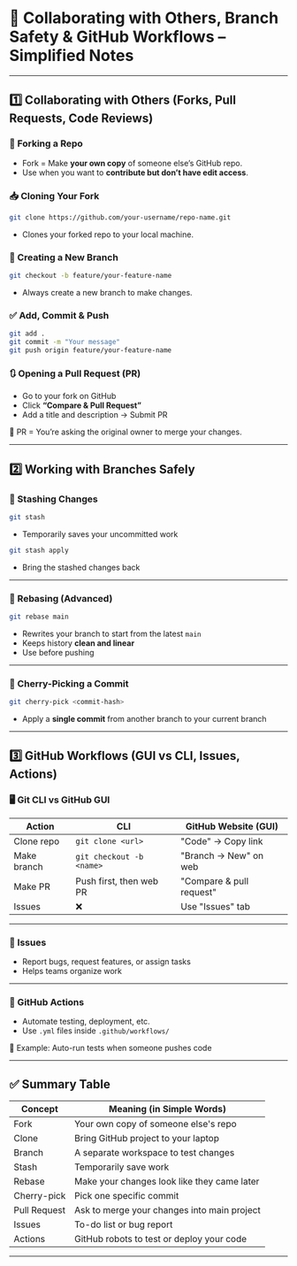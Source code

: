 
# 👥 Collaborating with Others, Branch Safety & GitHub Workflows – Simplified Notes

---

## 1️⃣ Collaborating with Others (Forks, Pull Requests, Code Reviews)

### 🍴 Forking a Repo

* Fork = Make **your own copy** of someone else’s GitHub repo.
* Use when you want to **contribute but don’t have edit access**.

### 📥 Cloning Your Fork

```bash
git clone https://github.com/your-username/repo-name.git
```

* Clones your forked repo to your local machine.

### 🌿 Creating a New Branch

```bash
git checkout -b feature/your-feature-name
```

* Always create a new branch to make changes.

### ✅ Add, Commit & Push

```bash
git add .
git commit -m "Your message"
git push origin feature/your-feature-name
```

### 🔃 Opening a Pull Request (PR)

* Go to your fork on GitHub
* Click **“Compare & Pull Request”**
* Add a title and description → Submit PR

🧠 PR = You’re asking the original owner to merge your changes.

---

## 2️⃣ Working with Branches Safely

### 🔐 Stashing Changes

```bash
git stash
```

* Temporarily saves your uncommitted work

```bash
git stash apply
```

* Bring the stashed changes back

---

### 🔁 Rebasing (Advanced)

```bash
git rebase main
```

* Rewrites your branch to start from the latest `main`
* Keeps history **clean and linear**
* Use before pushing

---

### 🍒 Cherry-Picking a Commit

```bash
git cherry-pick <commit-hash>
```

* Apply a **single commit** from another branch to your current branch

---

## 3️⃣ GitHub Workflows (GUI vs CLI, Issues, Actions)

### 🖥️ Git CLI vs GitHub GUI

| Action      | CLI                      | GitHub Website (GUI)     |
| ----------- | ------------------------ | ------------------------ |
| Clone repo  | `git clone <url>`        | "Code" → Copy link       |
| Make branch | `git checkout -b <name>` | "Branch → New" on web    |
| Make PR     | Push first, then web PR  | "Compare & pull request" |
| Issues      | ❌                        | Use "Issues" tab         |

---

### 📝 Issues

* Report bugs, request features, or assign tasks
* Helps teams organize work

---

### 🧪 GitHub Actions

* Automate testing, deployment, etc.
* Use `.yml` files inside `.github/workflows/`

🧠 Example: Auto-run tests when someone pushes code

---

## ✅ Summary Table

| Concept      | Meaning (in Simple Words)                   |
| ------------ | ------------------------------------------- |
| Fork         | Your own copy of someone else's repo        |
| Clone        | Bring GitHub project to your laptop         |
| Branch       | A separate workspace to test changes        |
| Stash        | Temporarily save work                       |
| Rebase       | Make your changes look like they came later |
| Cherry-pick  | Pick one specific commit                    |
| Pull Request | Ask to merge your changes into main project |
| Issues       | To-do list or bug report                    |
| Actions      | GitHub robots to test or deploy your code   |

---
